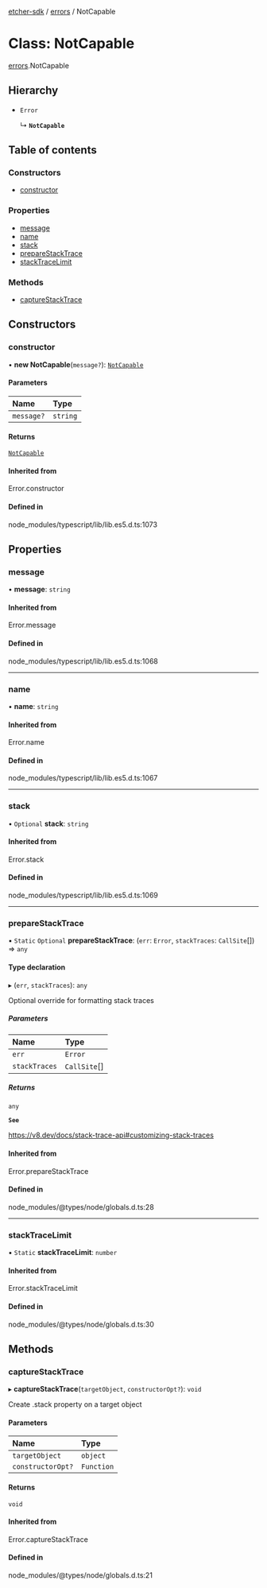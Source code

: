 [etcher-sdk](../README.md) / [errors](../modules/errors.md) / NotCapable

# Class: NotCapable

[errors](../modules/errors.md).NotCapable

## Hierarchy

- `Error`

  ↳ **`NotCapable`**

## Table of contents

### Constructors

- [constructor](errors.NotCapable.md#constructor)

### Properties

- [message](errors.NotCapable.md#message)
- [name](errors.NotCapable.md#name)
- [stack](errors.NotCapable.md#stack)
- [prepareStackTrace](errors.NotCapable.md#preparestacktrace)
- [stackTraceLimit](errors.NotCapable.md#stacktracelimit)

### Methods

- [captureStackTrace](errors.NotCapable.md#capturestacktrace)

## Constructors

### constructor

• **new NotCapable**(`message?`): [`NotCapable`](errors.NotCapable.md)

#### Parameters

| Name | Type |
| :------ | :------ |
| `message?` | `string` |

#### Returns

[`NotCapable`](errors.NotCapable.md)

#### Inherited from

Error.constructor

#### Defined in

node_modules/typescript/lib/lib.es5.d.ts:1073

## Properties

### message

• **message**: `string`

#### Inherited from

Error.message

#### Defined in

node_modules/typescript/lib/lib.es5.d.ts:1068

___

### name

• **name**: `string`

#### Inherited from

Error.name

#### Defined in

node_modules/typescript/lib/lib.es5.d.ts:1067

___

### stack

• `Optional` **stack**: `string`

#### Inherited from

Error.stack

#### Defined in

node_modules/typescript/lib/lib.es5.d.ts:1069

___

### prepareStackTrace

▪ `Static` `Optional` **prepareStackTrace**: (`err`: `Error`, `stackTraces`: `CallSite`[]) => `any`

#### Type declaration

▸ (`err`, `stackTraces`): `any`

Optional override for formatting stack traces

##### Parameters

| Name | Type |
| :------ | :------ |
| `err` | `Error` |
| `stackTraces` | `CallSite`[] |

##### Returns

`any`

**`See`**

https://v8.dev/docs/stack-trace-api#customizing-stack-traces

#### Inherited from

Error.prepareStackTrace

#### Defined in

node_modules/@types/node/globals.d.ts:28

___

### stackTraceLimit

▪ `Static` **stackTraceLimit**: `number`

#### Inherited from

Error.stackTraceLimit

#### Defined in

node_modules/@types/node/globals.d.ts:30

## Methods

### captureStackTrace

▸ **captureStackTrace**(`targetObject`, `constructorOpt?`): `void`

Create .stack property on a target object

#### Parameters

| Name | Type |
| :------ | :------ |
| `targetObject` | `object` |
| `constructorOpt?` | `Function` |

#### Returns

`void`

#### Inherited from

Error.captureStackTrace

#### Defined in

node_modules/@types/node/globals.d.ts:21
